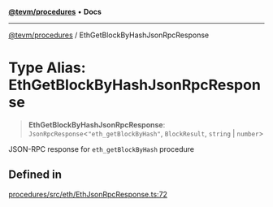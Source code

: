 [**@tevm/procedures**](../README.md) • **Docs**

***

[@tevm/procedures](../globals.md) / EthGetBlockByHashJsonRpcResponse

# Type Alias: EthGetBlockByHashJsonRpcResponse

> **EthGetBlockByHashJsonRpcResponse**: `JsonRpcResponse`\<`"eth_getBlockByHash"`, `BlockResult`, `string` \| `number`\>

JSON-RPC response for `eth_getBlockByHash` procedure

## Defined in

[procedures/src/eth/EthJsonRpcResponse.ts:72](https://github.com/evmts/tevm-monorepo/blob/main/packages/procedures/src/eth/EthJsonRpcResponse.ts#L72)
